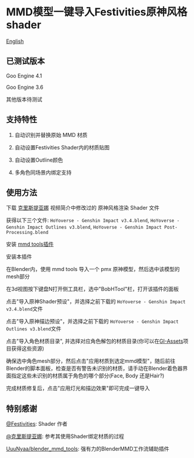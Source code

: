 # MMD模型一键导入Festivities原神风格shader

[English](./README_en.md)

## 已测试版本

Goo Engine 4.1

Goo Engine 3.6

其他版本待测试

## 支持特性

1. 自动识别并替换原始 MMD 材质

2. 自动设置Festivities Shader内的材质贴图

3. 自动设置Outline颜色

4. 多角色同场景内绑定支持

## 使用方法

下载 [克里斯提亚娜](https://www.bilibili.com/video/BV1wradeKEvN/) 视频简介中修改过的 原神风格渲染 Shader 文件

获得以下三个文件: `HoYoverse - Genshin Impact v3.4.blend`, `HoYoverse - Genshin Impact Outlines v3.blend`, `HoYoverse - Genshin Impact Post-Processing.blend`

安装 [mmd tools插件](https://github.com/UuuNyaa/blender_mmd_tools)

安装本插件

在Blender内，使用 mmd tools 导入一个 pmx 原神模型，然后选中该模型的mesh部分

在3d视图按下键盘N打开侧工具栏，选中"BobHTool"栏，打开该插件的面板

点击"导入原神Shader预设"，并选择之前下载的 `HoYoverse - Genshin Impact v3.4.blend`文件

点击"导入原神描边预设"，并选择之前下载的 `HoYoverse - Genshin Impact Outlines v3.blend`文件

点击"导入角色材质目录", 并选择对应角色解包的材质目录(你可以在[GI-Assets](https://github.com/zeroruka/GI-Assets)项目获得这些资源)

确保选中角色mesh部分，然后点击"应用材质到选定mmd模型"，随后前往Blender的脚本面板，检查是否有警告未识别的材质，请手动在Blender着色器界面指定这些未识别的材质属于角色的哪个部分(Face, Body 还是Hair?)

完成材质修复后，点击"应用灯光和描边效果"即可完成一键导入

## 特别感谢

[@Festivities](https://github.com/festivities): Shader 作者

[@克里斯提亚娜](https://space.bilibili.com/322607631): 参考其使用Shader绑定材质的过程

[UuuNyaa/blender_mmd_tools](https://github.com/UuuNyaa/blender_mmd_tools): 强有力的BlenderMMD工作流辅助插件